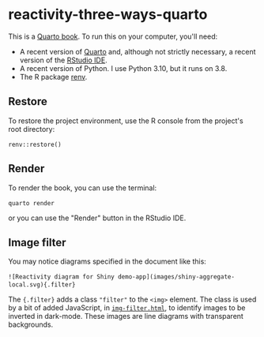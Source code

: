 # reactivity-three-ways-quarto

<!-- badges: start -->

<!-- badges: end -->

This is a [Quarto book](https://quarto.org/docs/books/). To run this on your computer, you'll need:

-   A recent version of [Quarto](https://quarto.org/docs/get-started/) and, although not strictly necessary, a recent version of the [RStudio IDE](https://www.rstudio.com/products/rstudio/).
-   A recent version of Python. 
    I use Python 3.10, but it runs on 3.8.
-   The R package [renv](https://rstudio.github.io/renv/index.html).

## Restore

To restore the project environment, use the R console from the project's root directory:

```{r}
renv::restore()
```

## Render

To render the book, you can use the terminal:

    quarto render

or you can use the "Render" button in the RStudio IDE.

## Image filter

You may notice diagrams specified in the document like this:

    ![Reactivity diagram for Shiny demo-app](images/shiny-aggregate-local.svg){.filter}

The `{.filter}` adds a class `"filter"` to the `<img>` element. 
The class is used by a bit of added JavaScript, in  [`img-filter.html`](https://github.com/ijlyttle/reactivity-three-ways-quarto/blob/main/img-filter.html), to identify images to be inverted in dark-mode.
These images are line diagrams with transparent backgrounds.
